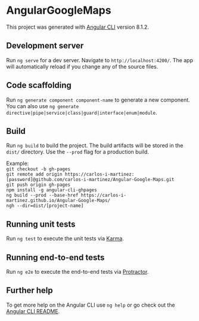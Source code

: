 # AngularGoogleMaps

This project was generated with [Angular CLI](https://github.com/angular/angular-cli) version 8.1.2.

## Development server

Run `ng serve` for a dev server. Navigate to `http://localhost:4200/`. The app will automatically reload if you change any of the source files.

## Code scaffolding

Run `ng generate component component-name` to generate a new component. You can also use `ng generate directive|pipe|service|class|guard|interface|enum|module`.

## Build

Run `ng build` to build the project. The build artifacts will be stored in the `dist/` directory. Use the `--prod` flag for a production build.  

Example:  
`git checkout -b gh-pages`  
`git remote add origin https://carlos-i-martinez:[password]@github.com/carlos-i-martinez/Angular-Google-Maps.git`  
`git push origin gh-pages`  
`npm install -g angular-cli-ghpages`  
`ng build --prod --base-href https://carlos-i-martinez.github.io/Angular-Google-Maps/`  
`ngh --dir=dist/[project-name]`  

## Running unit tests

Run `ng test` to execute the unit tests via [Karma](https://karma-runner.github.io).

## Running end-to-end tests

Run `ng e2e` to execute the end-to-end tests via [Protractor](http://www.protractortest.org/).

## Further help

To get more help on the Angular CLI use `ng help` or go check out the [Angular CLI README](https://github.com/angular/angular-cli/blob/master/README.md).
